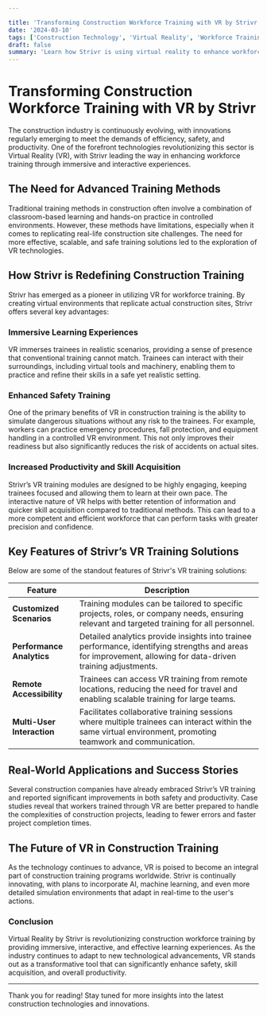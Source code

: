 ```yaml
---

title: 'Transforming Construction Workforce Training with VR by Strivr'
date: '2024-03-10'
tags: ['Construction Technology', 'Virtual Reality', 'Workforce Training', 'Innovation', 'Safety', 'Productivity', 'Skill Acquisition', 'Immersive Training', 'Strivr']
draft: false
summary: 'Learn how Strivr is using virtual reality to enhance workforce training in construction, offering immersive and interactive training experiences that improve skill acquisition, safety, and productivity.'
---
```


# Transforming Construction Workforce Training with VR by Strivr

The construction industry is continuously evolving, with innovations regularly emerging to meet the demands of efficiency, safety, and productivity. One of the forefront technologies revolutionizing this sector is Virtual Reality (VR), with Strivr leading the way in enhancing workforce training through immersive and interactive experiences.

## The Need for Advanced Training Methods

Traditional training methods in construction often involve a combination of classroom-based learning and hands-on practice in controlled environments. However, these methods have limitations, especially when it comes to replicating real-life construction site challenges. The need for more effective, scalable, and safe training solutions led to the exploration of VR technologies.

## How Strivr is Redefining Construction Training

Strivr has emerged as a pioneer in utilizing VR for workforce training. By creating virtual environments that replicate actual construction sites, Strivr offers several key advantages:

### Immersive Learning Experiences

VR immerses trainees in realistic scenarios, providing a sense of presence that conventional training cannot match. Trainees can interact with their surroundings, including virtual tools and machinery, enabling them to practice and refine their skills in a safe yet realistic setting.

### Enhanced Safety Training

One of the primary benefits of VR in construction training is the ability to simulate dangerous situations without any risk to the trainees. For example, workers can practice emergency procedures, fall protection, and equipment handling in a controlled VR environment. This not only improves their readiness but also significantly reduces the risk of accidents on actual sites.

### Increased Productivity and Skill Acquisition

Strivr’s VR training modules are designed to be highly engaging, keeping trainees focused and allowing them to learn at their own pace. The interactive nature of VR helps with better retention of information and quicker skill acquisition compared to traditional methods. This can lead to a more competent and efficient workforce that can perform tasks with greater precision and confidence.

## Key Features of Strivr’s VR Training Solutions

Below are some of the standout features of Strivr's VR training solutions:

| Feature                | Description                                                                                                                                         |
|------------------------|-----------------------------------------------------------------------------------------------------------------------------------------------------|
| **Customized Scenarios** | Training modules can be tailored to specific projects, roles, or company needs, ensuring relevant and targeted training for all personnel.              |
| **Performance Analytics**  | Detailed analytics provide insights into trainee performance, identifying strengths and areas for improvement, allowing for data-driven training adjustments. |
| **Remote Accessibility** | Trainees can access VR training from remote locations, reducing the need for travel and enabling scalable training for large teams.                               |
| **Multi-User Interaction**   | Facilitates collaborative training sessions where multiple trainees can interact within the same virtual environment, promoting teamwork and communication.      |

## Real-World Applications and Success Stories

Several construction companies have already embraced Strivr’s VR training and reported significant improvements in both safety and productivity. Case studies reveal that workers trained through VR are better prepared to handle the complexities of construction projects, leading to fewer errors and faster project completion times.

## The Future of VR in Construction Training

As the technology continues to advance, VR is poised to become an integral part of construction training programs worldwide. Strivr is continually innovating, with plans to incorporate AI, machine learning, and even more detailed simulation environments that adapt in real-time to the user's actions.

### Conclusion

Virtual Reality by Strivr is revolutionizing construction workforce training by providing immersive, interactive, and effective learning experiences. As the industry continues to adapt to new technological advancements, VR stands out as a transformative tool that can significantly enhance safety, skill acquisition, and overall productivity.

---

Thank you for reading! Stay tuned for more insights into the latest construction technologies and innovations.

```
